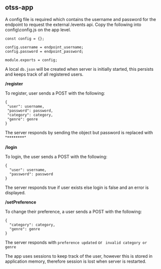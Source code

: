 ## otss-app

A config file is required which contains the username and password for the endpoint to request the external /events api. Copy the following into config\config.js on the app level.
```
const config = {};

config.username = endpoint_username;
config.password = endpoint_password;

module.exports = config;
```
A local ``` db.json ``` will be created when server is initially started, this persists and keeps track of all registered users. 

__/register__

To register, user sends a POST with the following:

```
{
 "user": username,
 "password": password,
 "category": category,
 "genre": genre
}

```
The server responds by sending the object but password is replaced with "\********" 

__/login__

To login, the user sends a POST with the following: 

```
{
  "user": username, 
  "password": password
}
```
The server responds true if user exists else login is false and an error is displayed.

__/setPreference__

To change their preference, a user sends a POST with the following:
```
{
  "category": category,
  "genre": genre
}

```
The server responds with ``` preference updated ``` or ``` invalid category or genre```

The app uses sessions to keep track of the user, however this is stored in application memory, therefore session is lost when server is restarted. 
